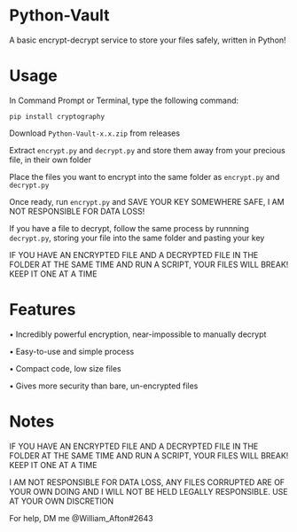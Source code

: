 # Python-Vault
A basic encrypt-decrypt service to store your files safely, written in Python!

# Usage
In Command Prompt or Terminal, type the following command:
```
pip install cryptography
```

Download `Python-Vault-x.x.zip` from releases

Extract `encrypt.py` and `decrypt.py` and store them away from your precious file, in their own folder

Place the files you want to encrypt into the same folder as `encrypt.py` and `decrypt.py`

Once ready, run `encrypt.py` and SAVE YOUR KEY SOMEWHERE SAFE, I AM NOT RESPONSIBLE FOR DATA LOSS!

If you have a file to decrypt, follow the same process by runnning `decrypt.py`, storing your file into the same folder and pasting your key


IF YOU HAVE AN ENCRYPTED FILE AND A DECRYPTED FILE IN THE FOLDER AT THE SAME TIME AND RUN A SCRIPT, YOUR FILES WILL BREAK! KEEP IT ONE AT A TIME

# Features
 • Incredibly powerful encryption, near-impossible to manually decrypt
 
 • Easy-to-use and simple process
 
 • Compact code, low size files

 • Gives more security than bare, un-encrypted files
 
# Notes

IF YOU HAVE AN ENCRYPTED FILE AND A DECRYPTED FILE IN THE FOLDER AT THE SAME TIME AND RUN A SCRIPT, YOUR FILES WILL BREAK! KEEP IT ONE AT A TIME

I AM NOT RESPONSIBLE FOR DATA LOSS, ANY FILES CORRUPTED ARE OF YOUR OWN DOING AND I WILL NOT BE HELD LEGALLY RESPONSIBLE. USE AT YOUR OWN DISCRETION

For help, DM me @William_Afton#2643
